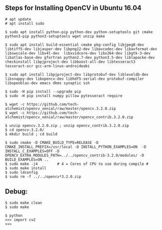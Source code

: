 
Steps for Installing OpenCV in Ubuntu 16.04
-
    # apt update
    # apt install sudo
    
    $ sudo apt install python-pip python-dev python-setuptools git cmake python3-pip python3-setuptools wget unzip make
    
    $ sudo apt install build-essential cmake pkg-config libjpeg8-dev libtiff5-dev libjasper-dev libpng12-dev libavcodec-dev libavformat-dev libswscale-dev libv4l-dev  libxvidcore-dev libx264-dev libgtk-3-dev libatlas-base-dev gfortran python2.7-dev python3.5-dev liblapacke-dev checkinstall libpjproject-dev libboost-all-dev libtesseract3 tesseract-ocr gcc-arm-linux-androideabi
    
    $ sudo apt install libpjproject-dev libprotobuf-dev libleveldb-dev libsnappy-dev libopencv-dev libhdf5-serial-dev protobuf-compiler libopenblas-dev emacs dkms synaptic ssh
    
    $ sudo -H pip install --upgrade pip
    $ sudo -H pip install numpy pillow pytesseract require
    
    $ wget -c https://github.com/tech-alchemist/opencv_xenial/raw/master/opencv.3.2.0.zip
    $ wget -c https://github.com/tech-alchemist/opencv_xenial/raw/master/opencv_contrib.3.2.0.zip

    $ unzip opencv.3.2.0.zip ; unzip opencv_contrib.3.2.0.zip
    $ cd opencv-3.2.0/
    $ mkdir build ; cd build

    $ sudo cmake -D CMAKE_BUILD_TYPE=RELEASE -D CMAKE_INSTALL_PREFIX=/usr/local -D INSTALL_PYTHON_EXAMPLES=ON  -D INSTALL_C_EXAMPLES=OFF -D OPENCV_EXTRA_MODULES_PATH=../../opencv_contrib-3.2.0/modules/ -D BUILD_EXAMPLES=ON ..
    $ sudo make -j4         # 4 = Cores of CPU to use during compile # 
    $ sudo make install
    $ sudo ldconfig
    $ sudo rm -f ../../opencv*3.2.0.zip
    
Debug:
-
    $ sudo make clean
    $ sudo make
    
    $ python
    >>> import cv2
    >>>


